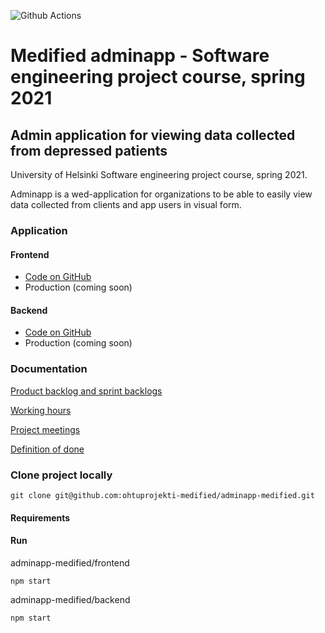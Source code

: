 ![Github Actions](https://github.com/ohtuprojekti-medified/adminapp-medified/workflows/Node.js%20CI/badge.svg)

# Medified adminapp - Software engineering project course, spring 2021

## Admin application for viewing data collected from depressed patients

University of Helsinki Software engineering project course, spring 2021.

Adminapp is a wed-application for organizations to be able to easily view data collected from clients and app users in visual form.

### Application

#### Frontend

* [Code on GitHub](https://github.com/ohtuprojekti-medified/adminapp-medified/tree/master/frontend)
* Production (coming soon)

#### Backend

* [Code on GitHub](https://github.com/ohtuprojekti-medified/adminapp-medified/tree/master/backend)
* Production (coming soon)

### Documentation

[Product backlog and sprint backlogs](https://docs.google.com/spreadsheets/d/12SjSfmpHuiBGJR2jTG2uMZ6Wvu--zwmGLkGJ7036ziA/edit#gid=0)

[Working hours](https://docs.google.com/spreadsheets/d/12SjSfmpHuiBGJR2jTG2uMZ6Wvu--zwmGLkGJ7036ziA/edit#gid=82105203)

[Project meetings](https://docs.google.com/spreadsheets/d/1Iz9njk4EYOEunnRDfs3cAydd4zUapblLWb9VrtLpe2Y/edit#gid=0)

[Definition of done]()

### Clone project locally

`git clone git@github.com:ohtuprojekti-medified/adminapp-medified.git`

#### Requirements

#### Run

adminapp-medified/frontend

`npm start`

adminapp-medified/backend

`npm start`
